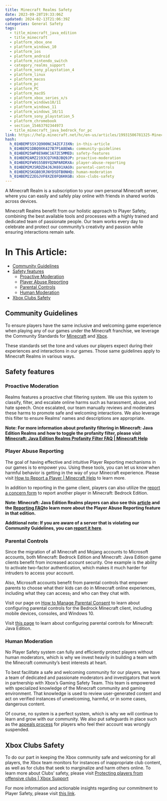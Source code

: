 ```yaml
---
title: Minecraft Realms Safety
date: 2023-09-28T19:33:06Z
updated: 2024-02-13T21:06:39Z
categories: General Safety
tags:
  - title_minecraft_java_edition
  - title_minecraft
  - platform_xbox_one
  - platform_windows_10
  - platform_ios
  - platform_android
  - platform_nintendo_switch
  - category_realms_support
  - platform_sony_playstation_4
  - platform_linux
  - platform_macos
  - platform_pc
  - platform_PC
  - platform_macOS
  - platform_xbox_series_x/s
  - platform_windows10/11
  - platform_windows_11
  - platform_windows_10/11
  - platform_sony_playstation_5
  - platform_chromebook
  - section_15463792344973
  - title_minecraft_java_bedrock_for_pc
link: https://help.minecraft.net/hc/en-us/articles/19931506781325-Minecraft-Realms-Safety
hash:
  h_01HBEMFSSYJQ900NC34ZCFJ3XN: in-this-article
  h_01HBEM21DBQ9XK427B7P1A8EWA: community-guidelines
  h_01HBEM25WP8E9ANC167ZC5MMED: safety-features
  h_01HBEM2AMZ2193CQ7VKBJBQ9JP: proactive-moderation
  h_01HBEM2FW9S55B9YQ2NPARDRXA: player-abuse-reporting
  h_01HBEM2MJSRDZD4J6JK691XAG9: parental-controls
  h_01HBEM2SKGB03RJNYD5DTB0NHQ: human-moderation
  h_01HBEM2Z2EGJVF8XZE0FQ6KKGB: xbox-clubs-safety
---
```


A Minecraft Realm is a subscription to your own personal Minecraft server, where you can easily and safely play online with friends in shared worlds across devices.

Minecraft Realms benefit from our holistic approach to Player Safety, combining the best available tools and processes with a highly trained and dedicated team of passionate people. Our team works every day to celebrate and protect our community’s creativity and passion while ensuring interactions remain safe.

# In This Article:

- [Community Guidelines](#community-guidelines)
- [Safety features](#safety-features)
  - [Proactive Moderation](#proactive-moderation)
  - [Player Abuse Reporting](#player-abuse-reporting)
  - [Parental Controls](#parental-controls)
  - [Human Moderation](#human-moderation)
- [Xbox Clubs Safety](#xbox-clubs-safety)

## Community Guidelines

To ensure players have the same inclusive and welcoming game experience when playing any of our games under the Minecraft franchise, we leverage the Community Standards for [Minecraft](https://www.minecraft.net/en-us/community-standards) and [Xbox](https://www.xbox.com/en-CA/legal/community-standards).

These standards set the tone and values our players expect during their experiences and interactions in our games. Those same guidelines apply to Minecraft Realms in various ways.

## Safety features

### Proactive Moderation

Realms features a proactive chat filtering system. We use this system to classify, filter, and escalate online harms such as harassment, abuse, and hate speech. Once escalated, our team manually reviews and moderates these harms to promote safe and welcoming interactions. We also leverage this filter to ensure Realms’ names and descriptions are appropriate.

**Note: For more information about profanity filtering in Minecraft: Java Edition Realms and how to toggle the profanity filter, please visit [Minecraft: Java Edition Realms Profanity Filter FAQ \| Minecraft Help](../Manage-or-Troubleshoot-Realms/How-to-Turn-Off-the-Minecraft-Java-Edition-Realms-Profanity-Filter.md)**

### Player Abuse Reporting

The goal of having effective and intuitive Player Reporting mechanisms in our games is to empower you. Using these tools, you can let us know when harmful behavior is getting in the way of your Minecraft experience. Please visit [How to Report a Player \| Minecraft Help](../Player-Reporting-Bans/How-to-Report-a-Player-in-Minecraft-Bedrock-Edition.md) to learn more.

In addition to reporting in the game client, players can also utilize the [report a concern form](https://help.minecraft.net/hc/en-us/requests/new?ticket_form_id=4416074743565) to report another player in Minecraft: Bedrock Edition.

**Note: Minecraft: Java Edition Realms players can also see this [article](https://www.minecraft.net/en-us/article/addressing-player-chat-reporting-tool) and the [Reporting FAQ](../Player-Reporting-Bans/Guidelines-for-Reporting-Inappropriate-Player-Behavior-in-Minecraft.md)to learn more about the Player Abuse Reporting feature in that edition.**

**Additional note: If you are aware of a server that is violating our Community Guidelines, you can [report it here](https://help.minecraft.net/hc/en-us/requests/new?ticket_form_id=11289976570893)**.

### Parental Controls

Since the migration of all Minecraft and Mojang accounts to Microsoft accounts, both Minecraft: Bedrock Edition and Minecraft: Java Edition game clients benefit from increased account security. One example is the ability to activate two-factor authentication, which makes it much harder for intruders to access your account.

Also, Microsoft accounts benefit from parental controls that empower parents to choose what their kids can do in Minecraft online experiences, including what they can access~~,~~ and who can they chat with.

Visit our page on [How to Manage Parental Consent](../Account-Settings/Set-Up-Microsoft-Family-Accounts-for-Minecraft-Multiplayer-Games.md) to learn about configuring parental controls for the Bedrock Minecraft client, including mobile devices, consoles, and Windows 10.

Visit [this page](https://help.minecraft.net/hc/en-us/articles/4409976432013-Minecraft-Java-Edition-Parental-Control-Features-FAQ) to learn about configuring parental controls for Minecraft: Java Edition.

### Human Moderation

No Player Safety system can fully and efficiently protect players without human moderators, which is why we invest heavily in building a team with the Minecraft community’s best interests at heart.

To best facilitate a safe and welcoming community for our players, we have a team of dedicated and passionate moderators and investigators that work in partnership with Xbox’s Gaming Safety Team. This team is empowered with specialized knowledge of the Minecraft community and gaming environment. That knowledge is used to review user-generated content and act on verified instances of unwelcoming, harmful, or in some cases, dangerous content.

Of course, no system is a perfect system, which is why we will continue to learn and grow with our community. We also put safeguards in place such as the [appeals process](https://help.minecraft.net/hc/en-us/requests/new?ticket_form_id=360003469452) for players who feel their account was wrongly suspended.

## Xbox Clubs Safety

To do our part in keeping the Xbox community safe and welcoming for all players, the Xbox team monitors for instances of inappropriate club content, as well as for clubs that seek to marginalize and harm others online. To learn more about Clubs’ safety, please visit [Protecting players from offensive clubs \| Xbox Support](https://support.xbox.com/en-US/help/family-online-safety/enforcement/protecting-players-from-offensive-clubs)

For more information and actionable insights regarding our commitment to Player Safety, please visit [this link](./Our-Commitment-to-Player-Safety.md#h_01G95X6QQHPDQ3SAVEMN8JK6HM).
